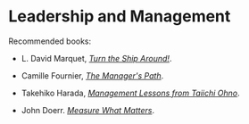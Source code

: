 # Leadership and Management

Recommended books:

* L. David Marquet, [_Turn the Ship Around!_](../bibliography/books.md/#marquet-2012).

* Camille Fournier, [_The Manager's Path_](../bibliography/books.md/#fournier-2017).

* Takehiko Harada, [_Management Lessons from Taiichi Ohno_](../bibliography/books.md/#harada-2015).

* John Doerr. [_Measure What Matters_](../bibliography/books.md/#doerr-2018).
